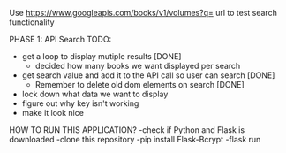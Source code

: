 Use https://www.googleapis.com/books/v1/volumes?q= url to test search functionality 

PHASE 1:
API Search TODO:
* get a loop to display mutiple results [DONE]
    * decided how many books we want displayed per search 
* get search value and add it to the API call so user can search [DONE]
    * Remember to delete old dom elements on search [DONE]
* lock down what data we want to display
* figure out why key isn't working
* make it look nice

HOW TO RUN THIS APPLICATION?
-check if Python and Flask is downloaded
-clone this repository
-pip install Flask-Bcrypt
-flask run
